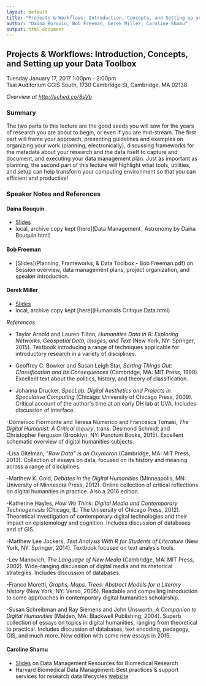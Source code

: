 ```yaml
---
layout: default
title: "Projects & Workflows: Introduction, Concepts, and Setting up your Data Toolbox"
author: "Daina Borquin, Bob Freeman, Derek Miller, Caroline Shamu"
output: html_document
---
```


## Projects & Workflows: Introduction, Concepts, and Setting up your Data Toolbox
Tuesday January 17, 2017 1:00pm - 2:00pm<br>
Tsai Auditorium CGIS South, 1730 Cambridge St, Cambridge, MA 02138

*Overview at http://sched.co/8sVb*

### Summary ###
The two parts to this lecture are the good seeds you will sow for the years of research you are about to begin, or even if you are mid-stream. The first part will frame your approach, presenting guidelines and examples on organizing your work (planning, electronically), discussing frameworks for the metadata about your research and the data itself to capture and document, and executing your data management plan. Just as important as planning, the second part of this lecture will highlight what tools, utilities, and setup can help transform your computing environment so that you can efficient and productive!


### Speaker Notes and References ###

#### Daina Bouquin ####
- [Slides](http://slides.com/dbouquin/datafest_astro17/) 
- local, archive copy kept [here](Data Management_ Astronomy by Daina Bouquin.html)

#### Bob Freeman ####
- [Slides](Planning, Frameworks, & Data Toolbox - Bob Freeman.pdf) on Session overview, data management plans, project organization, and speaker introduction.

#### Derek Miller ####
- [Slides](http://www.people.fas.harvard.edu/~dmiller/datafest/) 
- local, archive copy kept [here](Humanists Critique Data.html)

*References*<br>
- Taylor Arnold and Lauren Tilton, *Humanities Data in R: Exploring Networks, Geospatial Data, Images, and Text* (New York, NY: Springer, 2015). Textbook introducing a range of techniques applicable for introductory research in a variety of disciplines.

- Geoffrey C. Bowker and Susan Leigh Star, *Sorting Things Out: Classification and Its Consequences* (Cambridge, MA: MIT Press, 1999). Excellent text about the politics, history, and theory of classification.

- Johanna Drucker, *SpecLab: Digital Aesthetics and Projects in Speculative Computing* (Chicago: University of Chicago Press, 2009). Critical account of the author's time at an early DH lab at UVA. Includes discussion of interface.

-Domenico Fiormonte and Teresa Numerico and Francesca Tomasi, *The Digital Humanist: A Critical Inquiry*, trans. Desmond Schmidt and Christopher Ferguson (Brooklyn, NY: Punctum Books, 2015). Excellent schematic overview of digital humanities subjects.

-Lisa Gitelman, *"Raw Data" Is an Oxymoron* (Cambridge, MA: MIT Press, 2013). Collection of essays on data, focused on its history and meaning across a range of disciplines.

-Matthew K. Gold, *Debates in the Digital Humanities* (Minneapolis, MN: University of Minnesota Press, 2012). Online collection of critical reflections on digital humanities in practice. Also a 2016 edition.

-Katherine Hayles, *How We Think: Digital Media and Contemporary Technogenesis* (Chicago, IL: The University of Chicago Press, 2012). Theoretical investigation of contemporary digital technologies and their impact on epistemology and cognition. Includes discussion of databases and of GIS.

-Matthew Lee Jockers, *Text Analysis With R for Students of Literature* (New York, NY: Springer, 2014). Textbook focused on text analysis tools.

-Lev Manovich, *The Language of New Media* (Cambridge, MA: MIT Press, 2002). Wide-ranging discussion of digital media and its rhetorical strategies. Includes discussion of databases.

-Franco Moretti, *Graphs, Maps, Trees: Abstract Models for a Literary History* (New York, NY: Verso, 2005). Readable and compelling introduction to some approaches in contemporary digital humanities scholarship.

-Susan Schreibman and Ray Siemens and John Unsworth, *A Companion to Digital Humanities* (Malden, MA: Blackwell Publishing, 2004). Superb collection of essays on topics in digital humanities, ranging from theoretical to practical. Includes discussion of databases, text encoding, pedagogy, GIS, and much more. New edition with some new essays in 2015.

#### Caroline Shamu ####
- [Slides](Shamu_Datafest_1-17-17.pdf) on Data Management Resources for Biomedical Research
- Harvard Biomedical Data Management: Best practices & support services for research data lifecycles [website](http://datamanagement.hms.harvard.edu)
